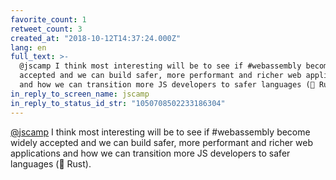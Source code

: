 ```yaml
---
favorite_count: 1
retweet_count: 3
created_at: "2018-10-12T14:37:24.000Z"
lang: en
full_text: >-
  @jscamp I think most interesting will be to see if #webassembly become widely
  accepted and we can build safer, more performant and richer web applications
  and how we can transition more JS developers to safer languages (👋 Rust).
in_reply_to_screen_name: jscamp
in_reply_to_status_id_str: "1050708502233186304"
---
```


[@jscamp](https://twitter.com/jscamp) I think most interesting will be to see if
#webassembly become widely accepted and we can build safer, more performant and
richer web applications and how we can transition more JS developers to safer
languages (👋 Rust).

